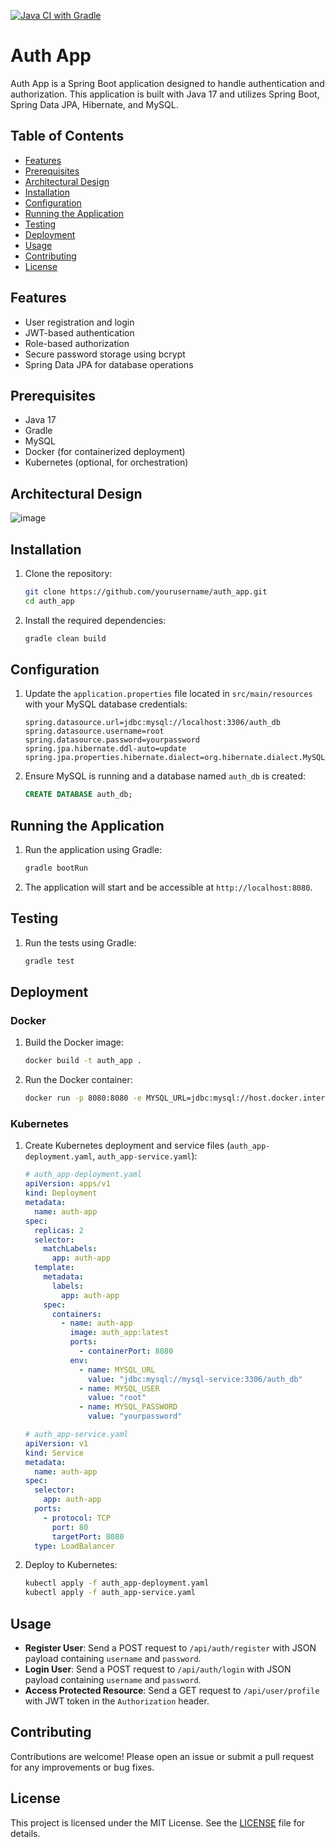 [![Java CI with Gradle](https://github.com/Amits64/auth_app/actions/workflows/gradle.yml/badge.svg)](https://github.com/Amits64/auth_app/actions/workflows/gradle.yml)

# Auth App

Auth App is a Spring Boot application designed to handle authentication and authorization. This application is built with Java 17 and utilizes Spring Boot, Spring Data JPA, Hibernate, and MySQL.

## Table of Contents
- [Features](#features)
- [Prerequisites](#prerequisites)
- [Architectural Design](#architectural-design)
- [Installation](#installation)
- [Configuration](#configuration)
- [Running the Application](#running-the-application)
- [Testing](#testing)
- [Deployment](#deployment)
- [Usage](#usage)
- [Contributing](#contributing)
- [License](#license)

## Features
- User registration and login
- JWT-based authentication
- Role-based authorization
- Secure password storage using bcrypt
- Spring Data JPA for database operations

## Prerequisites
- Java 17
- Gradle
- MySQL
- Docker (for containerized deployment)
- Kubernetes (optional, for orchestration)

## Architectural Design
![image](https://github.com/user-attachments/assets/40dfb44b-9a08-4c5e-a360-af2838bd72ae)


## Installation

1. Clone the repository:
    ```sh
    git clone https://github.com/yourusername/auth_app.git
    cd auth_app
    ```

2. Install the required dependencies:
    ```sh
    gradle clean build
    ```

## Configuration

1. Update the `application.properties` file located in `src/main/resources` with your MySQL database credentials:
    ```properties
    spring.datasource.url=jdbc:mysql://localhost:3306/auth_db
    spring.datasource.username=root
    spring.datasource.password=yourpassword
    spring.jpa.hibernate.ddl-auto=update
    spring.jpa.properties.hibernate.dialect=org.hibernate.dialect.MySQL8Dialect
    ```

2. Ensure MySQL is running and a database named `auth_db` is created:
    ```sql
    CREATE DATABASE auth_db;
    ```

## Running the Application

1. Run the application using Gradle:
    ```sh
    gradle bootRun
    ```

2. The application will start and be accessible at `http://localhost:8080`.

## Testing

1. Run the tests using Gradle:
    ```sh
    gradle test
    ```

## Deployment

### Docker

1. Build the Docker image:
    ```sh
    docker build -t auth_app .
    ```

2. Run the Docker container:
    ```sh
    docker run -p 8080:8080 -e MYSQL_URL=jdbc:mysql://host.docker.internal:3306/auth_db -e MYSQL_USER=root -e MYSQL_PASSWORD=yourpassword auth_app
    ```

### Kubernetes

1. Create Kubernetes deployment and service files (`auth_app-deployment.yaml`, `auth_app-service.yaml`):
    ```yaml
    # auth_app-deployment.yaml
    apiVersion: apps/v1
    kind: Deployment
    metadata:
      name: auth-app
    spec:
      replicas: 2
      selector:
        matchLabels:
          app: auth-app
      template:
        metadata:
          labels:
            app: auth-app
        spec:
          containers:
            - name: auth-app
              image: auth_app:latest
              ports:
                - containerPort: 8080
              env:
                - name: MYSQL_URL
                  value: "jdbc:mysql://mysql-service:3306/auth_db"
                - name: MYSQL_USER
                  value: "root"
                - name: MYSQL_PASSWORD
                  value: "yourpassword"
    ```

    ```yaml
    # auth_app-service.yaml
    apiVersion: v1
    kind: Service
    metadata:
      name: auth-app
    spec:
      selector:
        app: auth-app
      ports:
        - protocol: TCP
          port: 80
          targetPort: 8080
      type: LoadBalancer
    ```

2. Deploy to Kubernetes:
    ```sh
    kubectl apply -f auth_app-deployment.yaml
    kubectl apply -f auth_app-service.yaml
    ```

## Usage
- **Register User**: Send a POST request to `/api/auth/register` with JSON payload containing `username` and `password`.
- **Login User**: Send a POST request to `/api/auth/login` with JSON payload containing `username` and `password`.
- **Access Protected Resource**: Send a GET request to `/api/user/profile` with JWT token in the `Authorization` header.

## Contributing
Contributions are welcome! Please open an issue or submit a pull request for any improvements or bug fixes.

## License
This project is licensed under the MIT License. See the [LICENSE](LICENSE) file for details.
